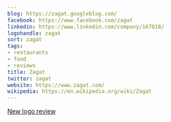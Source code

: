 ```yaml
---
blog: https://zagat.googleblog.com/
facebook: https://www.facebook.com/zagat
linkedin: https://www.linkedin.com/company/167018/
logohandle: zagat
sort: zagat
tags:
- restaurants
- food
- reviews
title: Zagat
twitter: zagat
website: https://www.zagat.com/
wikipedia: https://en.wikipedia.org/wiki/Zagat
---
```


[New logo review](https://www.underconsideration.com/brandnew/archives/new_logo_for_zagat.php)